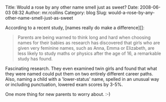 Title: Would a rose by any other name smell just as sweet?
Date: 2008-06-03 08:32
Author: mr.rcollins
Category: blog
Slug: would-a-rose-by-any-other-name-smell-just-as-sweet

<p>
According to a recent study, [names really do make a difference][]:  

> Parents are being warned to think long and hard when choosing names
> for their babies as research has discovered that girls who are given
> very feminine names, such as Anna, Emma or Elizabeth, are less likely
> to study maths or physics after the age of 16, a remarkable study has
> found.
> </p>

Fascinating research. They even examined twin girls and found that what
they were named could put them on two entirely different career paths.
Also, naming a child with a 'lower-status' name, spelled in an unusual
way or including punctuation, lowered exam scores by 3-5%.

One more thing for new parents to worry about. :-)

  [names really do make a difference]: http://www.guardian.co.uk/science/2007/apr/29/theobserversuknewspages.uknews
